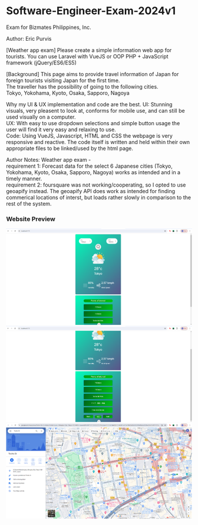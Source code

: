 # Software-Engineer-Exam-2024v1
 Exam for Bizmates Philippines, Inc.
 
Author: Eric Purvis
 
[Weather app exam]
Please create a simple information web app for tourists. You can use Laravel with VueJS or OOP PHP + JavaScript framework (jQuery/ES6/ES5)

[Background]
This page aims to provide travel information of Japan for foreign tourists visiting Japan for the first time.<br />
The traveller has the possibility of going to the following cities.<br />
Tokyo, Yokohama, Kyoto, Osaka, Sapporo, Nagoya

Why my UI & UX implementation and code are the best.
	UI: Stunning visuals, very pleasent to look at, conforms for mobile use, and can still be used visually on a computer.<br />
	UX: With easy to use dropdown selections and simple button usage the user will find it very easy and relaxing to use.<br />
	Code: Using VueJS, Javascript, HTML and CSS the webpage is very responsive and reactive. The code itself is written and held within their own appropriate files to be linked/used by the html page.<br />
	
Author Notes:
	Weather app exam - <br />
	requirement 1: Forecast data for the select 6 Japanese cities (Tokyo, Yokohama, Kyoto, Osaka, Sapporo, Nagoya) works as intended and in a timely manner.<br />
	requirement 2: foursquare was not working/cooperating, so I opted to use geoapify instead. The geoapify API does work as intended for finding commerical locations of interst, but loads rather slowly in comparison to the rest of the system.

### Website Preview
![](https://github.com/EricAPurvis/Software-Engineer-Exam-2024v1/blob/main/Website-Example-Images/Image1.png)
![](https://github.com/EricAPurvis/Software-Engineer-Exam-2024v1/blob/main/Website-Example-Images/Image2.png)
![](https://github.com/EricAPurvis/Software-Engineer-Exam-2024v1/blob/main/Website-Example-Images/Image3.png)